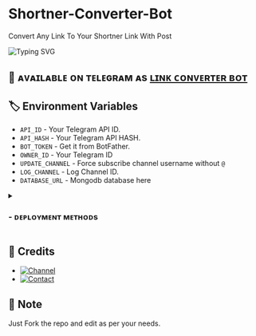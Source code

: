 # Shortner-Converter-Bot
Convert Any Link To Your Shortner Link With Post

![Typing SVG](https://readme-typing-svg.herokuapp.com/?lines=AN+ADVANCE+LINK+SHORTNER+BOT!;CREATED+BY+Movɩe+Vɩɭɭʌ)
</p>


## 🚀 ᴀᴠᴀɪʟᴀʙʟᴇ ᴏɴ ᴛᴇʟᴇɢʀᴀᴍ ᴀs [ʟɪɴᴋ ᴄᴏɴᴠᴇʀᴛᴇʀ ʙᴏᴛ](https://telegram.me/OmegaLinks_Converter_Bot)

## 🏷 Environment Variables
  - `API_ID` - Your Telegram API ID.
  - `API_HASH` - Your Telegram API HASH.
  - `BOT_TOKEN` - Get it from BotFather.
  - `OWNER_ID` - Your Telegram ID
  - `UPDATE_CHANNEL` - Force subscribe channel username without `@`
  - `LOG_CHANNEL` - Log Channel ID.
  - `DATABASE_URL` - Mongodb database here

<details>
<summary><h3>
- <b> ᴅᴇᴘʟᴏʏᴍᴇɴᴛ ᴍᴇᴛʜᴏᴅs </b>
</h3></summary>
<h3 align="center">
    ─「 ᴅᴇᴩʟᴏʏ ᴏɴ ʜᴇʀᴏᴋᴜ 」─
</h3>

<p align="center"><a href="https://heroku.com/deploy?template=https://github.com/MovieVillaYT/Shortner-Converter-Bot">
  <img src="https://www.herokucdn.com/deploy/button.svg" alt="Deploy On Heroku">
</a></p>
<h3 align="center">
    ─「 ᴅᴇᴩʟᴏʏ ᴏɴ ᴋᴏʏᴇʙ 」─
</h3>
<p align="center"><a href="https://app.koyeb.com/deploy?type=git&repository=github.com/MovieVillaYT/Shortner-Converter-Bot&branch=main&name=Shortner-Converter-Bot">
  <img src="https://www.koyeb.com/static/images/deploy/button.svg" alt="Deploy On Koyeb">
</a></p>
<h3 align="center">
    ─「 ᴅᴇᴩʟᴏʏ ᴏɴ ʀᴇɴᴅᴇʀ 」─
</h3>
<p align="center"><a href="https://render.com/deploy?repo=https://github.com/MovieVillaYT/Shortner-Converter-Bot">
<img src="https://render.com/images/deploy-to-render-button.svg" alt="Deploy to Render">
</a></p></details>


## 💫 Credits 

* [![Channel](https://img.shields.io/static/v1?label=Channel&message=YouTube&color=critical)](https://youtube.com/@MovieVillaYT)
* [![Contact](https://img.shields.io/static/v1?label=Contact&message=On+Telegram&color=critical)](https://telegram.dog/MovieVillaSupport)


## 📌 Note

Just Fork the repo and edit as per your needs.
